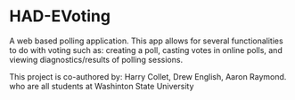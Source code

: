 # HAD-EVoting
A web based polling application. This app allows for several functionalities to do with voting such as: creating a poll, casting votes in online polls, and viewing diagnostics/results of polling sessions.

This project is co-authored by:
  Harry Collet,
  Drew English,
  Aaron Raymond.
who are all students at Washinton State University
